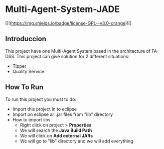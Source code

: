 # Multi-Agent-System-JADE

[]!(https://img.shields.io/badge/license-GPL--v3.0-orange)![]

Introduccion
-------------
This project have one Multi-Agent System based in the architecture of FA-DSS. 
This project can give solution for 2 different situations:
 - Tipper
 - Quality Service

How To Run
-------------
To run this project you must to do: 
 
+ Import this project in to eclipse
+ Import on eclipse all .jar files from "lib\" directory
+ How to import libs:
    + Right click on project > **Properties**
    + We will search the **Java Build Path**
    + We will click on **Add external JARs**
    + We will go to "lib\" directory and we will add everything

	